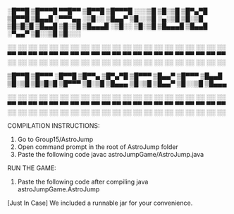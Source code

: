 ░█▀▀█ ▒█▀▀▀█ ▀▀█▀▀ ▒█▀▀█ ▒█▀▀▀█ ░░░▒█ ▒█░▒█ ▒█▀▄▀█ ▒█▀▀█
▒█▄▄█ ░▀▀▀▄▄ ░▒█░░ ▒█▄▄▀ ▒█░░▒█ ░▄░▒█ ▒█░▒█ ▒█▒█▒█ ▒█▄▄█
▒█░▒█ ▒█▄▄▄█ ░▒█░░ ▒█░▒█ ▒█▄▄▄█ ▒█▄▄█ ░▀▄▄▀ ▒█░░▒█ ▒█░░░

░░ ░░ ░░ ░░ ░░ ░░ ░░ ░░ ░░ ░░ ░░ ░░ ░░ ░░ ░░ ░░ ░░ ░░ ░░ ░░ ░░
▀▀ ▀▀ ▀▀ ▀▀ ▀▀ ▀▀ ▀▀ ▀▀ ▀▀ ▀▀ ▀▀ ▀▀ ▀▀ ▀▀ ▀▀ ▀▀ ▀▀ ▀▀ ▀▀ ▀▀ ▀▀
░░ ░░ ░░ ░░ ░░ ░░ ░░ ░░ ░░ ░░ ░░ ░░ ░░ ░░ ░░ ░░ ░░ ░░ ░░ ░░ ░░

▒█▀▀█ ▒█▀▀▀ ░█▀▀█ ▒█▀▀▄ ▒█▀▄▀█ ▒█▀▀▀
▒█▄▄▀ ▒█▀▀▀ ▒█▄▄█ ▒█░▒█ ▒█▒█▒█ ▒█▀▀▀
▒█░▒█ ▒█▄▄▄ ▒█░▒█ ▒█▄▄▀ ▒█░░▒█ ▒█▄▄▄

░░ ░░ ░░ ░░ ░░ ░░ ░░ ░░ ░░ ░░ ░░ ░░ ░░ ░░ ░░ ░░ ░░ ░░ ░░ ░░ ░░
▀▀ ▀▀ ▀▀ ▀▀ ▀▀ ▀▀ ▀▀ ▀▀ ▀▀ ▀▀ ▀▀ ▀▀ ▀▀ ▀▀ ▀▀ ▀▀ ▀▀ ▀▀ ▀▀ ▀▀ ▀▀
░░ ░░ ░░ ░░ ░░ ░░ ░░ ░░ ░░ ░░ ░░ ░░ ░░ ░░ ░░ ░░ ░░ ░░ ░░ ░░ ░░ 

COMPILATION INSTRUCTIONS:
1. Go to Group15/AstroJump
1. Open command prompt in the root of AstroJump folder
2. Paste the following code
javac astroJumpGame/AstroJump.java

RUN THE GAME:
1. Paste the following code after compiling
java astroJumpGame.AstroJump

[Just In Case]
We included a runnable jar for your convenience.
